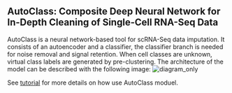 ## AutoClass: Composite Deep Neural Network for In-Depth Cleaning of Single-Cell RNA-Seq Data
AutoClass is a neural network-based tool for scRNA-Seq data imputation. It consists of an autoencoder and a classifier, 
the classifier branch is needed for noise removal and signal retention. When cell classes are unknown, virtual class labels are generated by pre-clustering. The architecture of the model can be described with the following image: 
![diagram_only](https://user-images.githubusercontent.com/45580592/88548409-0e292e00-cfed-11ea-99e6-03fb82d544e4.png)

See [tutorial](https://github.com/datapplab/AutoClass/blob/master/Tutorial.ipynb) for more details on how use AutoClass moduel.
